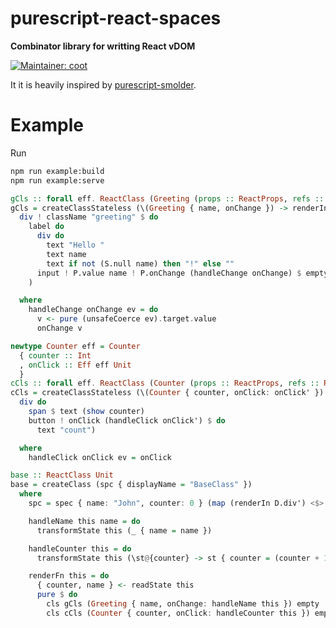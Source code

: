 # purescript-react-spaces
**Combinator library for writting React vDOM**

[![Maintainer: coot](https://img.shields.io/badge/maintainer-coot-lightgrey.svg)](http://github.com/coot)

It it is heavily inspired by [purescript-smolder](https://github.com/bodil/purescript-smolder).

# Example

Run
```sh
npm run example:build
npm run example:serve
```

```purescript
gCls :: forall eff. ReactClass (Greeting (props :: ReactProps, refs :: ReactRefs ReadOnly, state :: ReactState ReadWrite | eff))
gCls = createClassStateless (\(Greeting { name, onChange }) -> renderIn D.div' do
  div ! className "greeting" $ do
    label do
      div do
        text "Hello "
        text name
        text if not (S.null name) then "!" else ""
      input ! P.value name ! P.onChange (handleChange onChange) $ empty
    )

  where 
    handleChange onChange ev = do
      v <- pure (unsafeCoerce ev).target.value
      onChange v

newtype Counter eff = Counter
  { counter :: Int
  , onClick :: Eff eff Unit
  }
cCls :: forall eff. ReactClass (Counter (props :: ReactProps, refs :: ReactRefs ReadOnly, state :: ReactState ReadWrite | eff))
cCls = createClassStateless (\(Counter { counter, onClick: onClick' }) -> renderIn D.div' do
  div do
    span $ text (show counter)
    button ! onClick (handleClick onClick') $ do
      text "count")

  where
    handleClick onClick ev = onClick

base :: ReactClass Unit
base = createClass (spc { displayName = "BaseClass" })
  where
    spc = spec { name: "John", counter: 0 } (map (renderIn D.div') <$> renderFn)

    handleName this name = do
      transformState this (_ { name = name })

    handleCounter this = do
      transformState this (\st@{counter} -> st { counter = (counter + 1) })

    renderFn this = do
      { counter, name } <- readState this
      pure $ do
        cls gCls (Greeting { name, onChange: handleName this }) empty
        cls cCls (Counter { counter, onClick: handleCounter this }) empty
```
